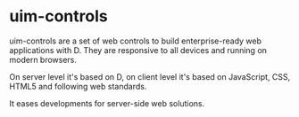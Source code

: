# uim-controls

uim-controls are a set of web controls to build enterprise-ready web applications with D. They are responsive to all devices and running on modern browsers. 

On server level it's based on D, on client level it's based on JavaScript, CSS, HTML5 and following web standards. 

It eases developments for server-side web solutions.
